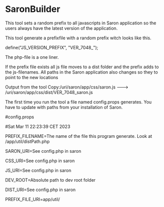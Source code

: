 # SaronBuilder
This tool sets a random prefix to all javascripts in Saron application so the users always have the latest version of the application. 

This tool generate a prefixfile with a random prefix witch looks like this. 

define("JS_VERSION_PREFIX", "VER_7048_");

The php-file is a one liner.

If the prefix file exists all js file moves to a dist folder and the prefix adds to the js-filenames. 
All paths in the Saron application also changes so they to point to the new locations

Output from the tool
Copy:/uri/saron/app/css/saron.js ---> /uri/saron/app/css/dist/VER_7048_saron.js

The first time you run the tool a file named config.props generates. You have to update with paths from your installation of Saron.  

#config.props

#Sat Mar 11 22:23:39 CET 2023

PREFIX_FILENAME=The name of the file this program generate. Look at /app/util/distPath.php

SARON_URI=See config.php in saron

CSS_URI=See config.php in saron

JS_URI=See config.php in saron

DEV_ROOT=Absolute path to dev root folder

DIST_URI=See config.php in saron

PREFIX_FILE_URI=app/util/

  
